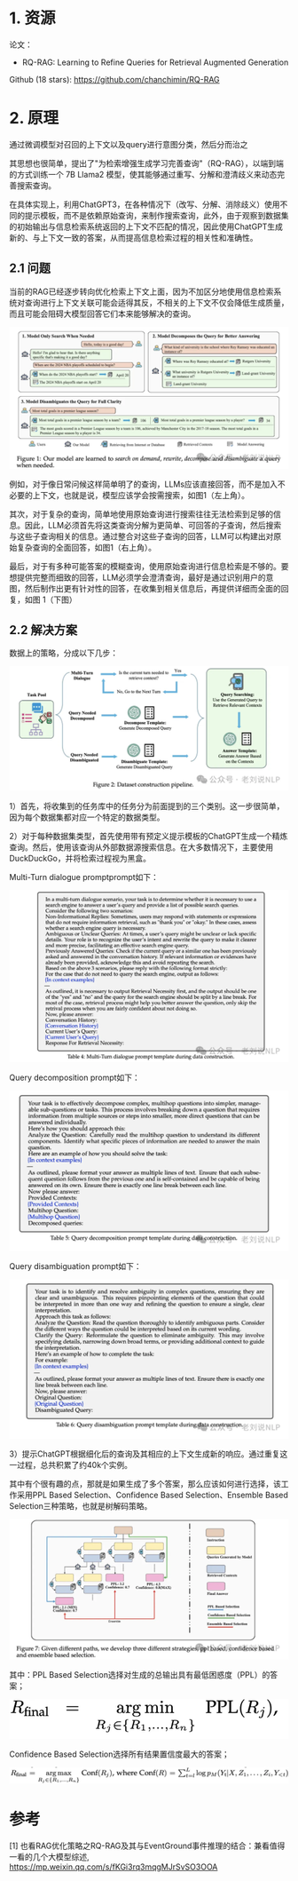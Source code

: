 # 1. 资源

论文：
- RQ-RAG: Learning to Refine Queries for Retrieval Augmented Generation

Github (18 stars): https://github.com/chanchimin/RQ-RAG

# 2. 原理

通过微调模型对召回的上下文以及query进行意图分类，然后分而治之

其思想也很简单，提出了"为检索增强生成学习完善查询"（RQ-RAG），以端到端的方式训练一个 7B Llama2 模型，使其能够通过重写、分解和澄清歧义来动态完善搜索查询。

在具体实现上，利用ChatGPT3，在各种情况下（改写、分解、消除歧义）使用不同的提示模板，而不是依赖原始查询，来制作搜索查询，此外，由于观察到数据集的初始输出与信息检索系统返回的上下文不匹配的情况，因此使用ChatGPT生成新的、与上下文一致的答案，从而提高信息检索过程的相关性和准确性。

## 2.1 问题

当前的RAG已经逐步转向优化检索上下文上面，因为不加区分地使用信息检索系统对查询进行上下文关联可能会适得其反，不相关的上下文不仅会降低生成质量，而且可能会阻碍大模型回答它们本来能够解决的查询。

![](.03_RQ_RAG_images/结构.png)

例如，对于像日常问候这样简单明了的查询，LLMs应该直接回答，而不是加入不必要的上下文，也就是说，模型应该学会按需搜索，如图1（左上角）。

其次，对于复杂的查询，简单地使用原始查询进行搜索往往无法检索到足够的信息。因此，LLM必须首先将这类查询分解为更简单、可回答的子查询，然后搜索与这些子查询相关的信息。通过整合对这些子查询的回答，LLM可以构建出对原始复杂查询的全面回答，如图1（右上角）。

最后，对于有多种可能答案的模糊查询，使用原始查询进行信息检索是不够的。要想提供完整而细致的回答，LLM必须学会澄清查询，最好是通过识别用户的意图，然后制作出更有针对性的回答，在收集到相关信息后，再提供详细而全面的回复，如图 1（下图）

## 2.2 解决方案

数据上的策略，分成以下几步：

![](.03_RQ_RAG_images/数据构造流程.png)

1）首先，将收集到的任务库中的任务分为前面提到的三个类别。这一步很简单，因为每个数据集都对应一个特定的数据类型。

2）对于每种数据集类型，首先使用带有预定义提示模板的ChatGPT生成一个精炼查询。然后，使用该查询从外部数据源搜索信息。在大多数情况下，主要使用DuckDuckGo，并将检索过程视为黑盒。

Multi-Turn dialogue promptprompt如下：

![](.03_RQ_RAG_images/multi_turn_prompt.png)

Query decomposition prompt如下：

![](.03_RQ_RAG_images/query分解.png)

Query disambiguation prompt如下：

![](.03_RQ_RAG_images/query消歧.png)

3）提示ChatGPT根据细化后的查询及其相应的上下文生成新的响应。通过重复这一过程，总共积累了约40k个实例。

其中有个很有趣的点，那就是如果生成了多个答案，那么应该如何进行选择，该工作采用PPL Based Selection、Confidence Based Selection、Ensemble Based Selection三种策略，也就是树解码策略。

![](.03_RQ_RAG_images/答案筛选.png)

其中：PPL Based Selection选择对生成的总输出具有最低困惑度（PPL）的答案；

![](.03_RQ_RAG_images/困惑度计算.png)

Confidence Based Selection选择所有结果置信度最大的答案；

![](.03_RQ_RAG_images/执行度.png)



# 参考

[1] 也看RAG优化策略之RQ-RAG及其与EventGround事件推理的结合：兼看值得一看的几个大模型综述, https://mp.weixin.qq.com/s/fKGi3rq3mqgMJrSvSO3OOA